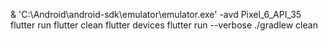 & 'C:\Android\android-sdk\emulator\emulator.exe' -avd Pixel_6_API_35
flutter run
flutter clean
flutter devices
flutter run --verbose
./gradlew clean







